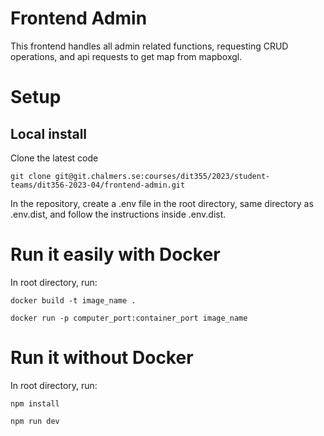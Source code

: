 # Frontend Admin

This frontend handles all admin related functions, requesting CRUD operations, and api requests to get map from mapboxgl.

# Setup

## Local install
Clone the latest code

```
git clone git@git.chalmers.se:courses/dit355/2023/student-teams/dit356-2023-04/frontend-admin.git
```

In the repository, create a .env file in the root directory, same directory as .env.dist, and follow the instructions inside .env.dist.


# Run it easily with Docker

In root directory, run:

```
docker build -t image_name .

docker run -p computer_port:container_port image_name
```
# Run it without Docker
In root directory, run:

```
npm install

npm run dev
```
